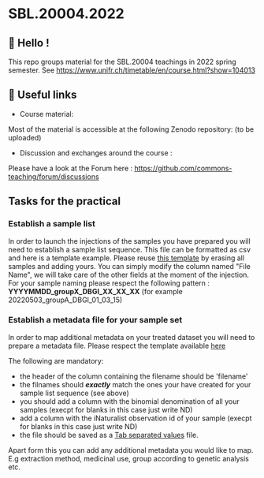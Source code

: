 # SBL.20004.2022



## 👋 Hello !

This repo groups material for the SBL.20004 teachings in 2022 spring semester. See https://www.unifr.ch/timetable/en/course.html?show=104013

## 🔗 Useful links

- Course material:

Most of the material is accessible at the following Zenodo repository: (to be uploaded)

- Discussion and exchanges around the course :

Please have a look at the Forum here : https://github.com/commons-teaching/forum/discussions

## Tasks for the practical 

### Establish a sample list 

In order to launch the injections of the samples you have prepared you will need to establish a sample list sequence. This file can be formatted as csv and here is a template example. 
Please reuse [this template](https://github.com/commons-teaching/SBL.20004.2022/blob/main/sequence_template.csv) by erasing all samples and adding yours. You can simply modify the column named "File Name", we will take care of the other fields at the moment of the injection.
For your sample naming please respect the following pattern :
**YYYYMMDD_groupX_DBGI_XX_XX_XX** (for example 20220503_groupA_DBGI_01_03_15)

### Establish a metadata file for your sample set

In order to map additional metadata on your treated dataset you will need to prepare a metadata file. 
Please respect the template available [here](
https://github.com/commons-teaching/SBL.20004.2022/blob/main/metadata_template.txt) 

The following are mandatory:

- the header of the column containing the filename should be 'filename'
- the filnames should _**exactly**_ match the ones your have created for your sample list sequence (see above)
- you should add a column with the binomial denomination of all your samples (execpt for blanks in this case just write ND)
- add a column with the iNaturalist observation id of your sample (execpt for blanks in this case just write ND)
- the file should be saved as a [Tab separated values](https://en.wikipedia.org/wiki/Tab-separated_values) file. 

Apart form this you can add any additional metadata you would like to map. E.g extraction method, medicinal use, group according to genetic analysis etc.
